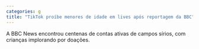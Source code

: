 ```yaml
---
categories: g
title: "TikTok proíbe menores de idade em lives após reportagem da BBC"
---
```

A BBC News encontrou centenas de contas ativas de campos sírios, com crianças implorando por doações.